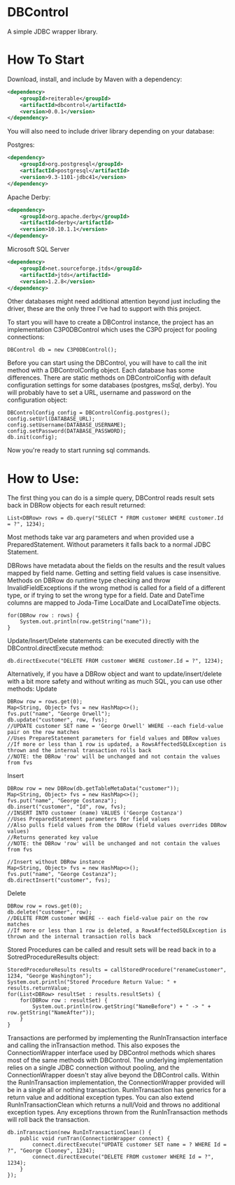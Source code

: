 DBControl
=========

A simple JDBC wrapper library.

How To Start
=========

Download, install, and include by Maven with a dependency:
```xml
<dependency>
	<groupId>reiterable</groupId>
	<artifactId>dbcontrol</artifactId>
	<version>0.0.1</version>
</dependency>
```

You will also need to include driver library depending on your database:

Postgres:
```xml
<dependency>
	<groupId>org.postgresql</groupId>
	<artifactId>postgresql</artifactId>
	<version>9.3-1101-jdbc41</version>
</dependency>
```

Apache Derby:
```xml
<dependency>
	<groupId>org.apache.derby</groupId>
	<artifactId>derby</artifactId>
	<version>10.10.1.1</version>
</dependency>
```

Microsoft SQL Server
```xml
<dependency>
	<groupId>net.sourceforge.jtds</groupId>
	<artifactId>jtds</artifactId>
	<version>1.2.8</version>
</dependency>
```

Other databases might need additional attention beyond just including the driver, these are the only three I've had to support with this project.

To start you will have to create a DBControl instance, the project has an implementation C3P0DBControl which uses the C3P0 project for pooling connections:
```
DBControl db = new C3P0DBControl();
```

Before you can start using the DBControl, you will have to call the init method with a DBControlConfig object.
Each database has some differences. There are static methods on DBControlConfig with default configuration settings for some databases (postgres, msSql, derby).
You will probably have to set a URL, username and password on the configuration object:
```
DBControlConfig config = DBControlConfig.postgres();
config.setUrl(DATABASE_URL);
config.setUsername(DATABASE_USERNAME);
config.setPassword(DATABASE_PASSWORD);
db.init(config);
```

Now you're ready to start running sql commands.

How to Use:
=========

The first thing you can do is a simple query, DBControl reads result sets back in DBRow objects for each result returned:
```
List<DBRow> rows = db.query("SELECT * FROM customer WHERE customer.Id = ?", 1234);
```
Most methods take var arg parameters and when provided use a PreparedStatement. Without parameters it falls back to a normal JDBC Statement.  

DBRows have metadata about the fields on the results and the result values mapped by field name. Getting and setting field values is case insensitive.
Methods on DBRow do runtime type checking and throw InvalidFieldExceptions if the wrong method is called for a field of a different type, or if trying to set the wrong type for a field.
Date and DateTime columns are mapped to Joda-Time LocalDate and LocalDateTime objects.
```
for(DBRow row : rows) {
	System.out.println(row.getString("name"));
}
```

Update/Insert/Delete statements can be executed directly with the DBControl.directExecute method:
```
db.directExecute("DELETE FROM customer WHERE customer.Id = ?", 1234);
```

Alternatively, if you have a DBRow object and want to update/insert/delete with a bit more safety and without writing as much SQL, you can use other methods:
Update
```
DBRow row = rows.get(0);
Map<String, Object> fvs = new HashMap<>();
fvs.put("name", "George Orwell");
db.update("customer", row, fvs);
//UPDATE customer SET name = 'George Orwell' WHERE --each field-value pair on the row matches
//Uses PrepareStatement parameters for field values and DBRow values
//If more or less than 1 row is updated, a RowsAffectedSQLException is thrown and the internal transaction rolls back
//NOTE: the DBRow 'row' will be unchanged and not contain the values from fvs
```
Insert
```
DBRow row = new DBRow(db.getTableMetaData("customer"));
Map<String, Object> fvs = new HashMap<>();
fvs.put("name", "George Costanza");
db.insert("customer", "Id", row, fvs);
//INSERT INTO customer (name) VALUES ('George Costanza')
//Uses PreparedStatement parameters for field values
//Also pulls field values from the DBRow (field values overrides DBRow values)
//Returns generated key value
//NOTE: the DBRow 'row' will be unchanged and not contain the values from fvs

//Insert without DBRow instance
Map<String, Object> fvs = new HashMap<>();
fvs.put("name", "George Costanza");
db.directInsert("customer", fvs);
```
Delete
```
DBRow row = rows.get(0);
db.delete("customer", row);
//DELETE FROM customer WHERE -- each field-value pair on the row matches
//If more or less than 1 row is deleted, a RowsAffectedSQLException is thrown and the internal transaction rolls back
```

Stored Procedures can be called and result sets will be read back in to a SotredProcedureResults object:
```
StoredProcedureResults results = callStoredProcedure("renameCustomer", 1234, "George Washington");
System.out.println("Stored Procedure Return Value: " + results.returnValue;
for(List<DBRow> resultSet : results.resultSets) {
	for(DBRow row : resultSet) {
		System.out.println(row.getString("NameBefore") + " -> " + row.getString("NameAfter"));
	}
}
```

Transactions are performed by implementing the RunInTransaction interface and calling the inTransaction method.
This also exposes the ConnectionWrapper interface used by DBControl methods which shares most of the same methods with DBControl.
The underlying implementation relies on a single JDBC connection without pooling, and the ConnectionWrapper doesn't stay alive beyond the DBControl calls.
Within the RunInTransaction implementation, the ConnectionWrapper provided will be in a single all or nothing transaction.
RunInTransaction has generics for a return value and additional exception types. You can also extend RunInTransactionClean which returns a null/Void and throws no additional exception types.
Any exceptions thrown from the RunInTransaction methods will roll back the transaction.
```
db.inTransaction(new RunInTransactionClean() {
	public void runTran(ConnectionWrapper connect) {
		connect.directExecute("UPDATE customer SET name = ? WHERE Id = ?", "George Clooney", 1234);
		connect.directExecute("DELETE FROM customer WHERE Id = ?", 1234);
	}
});
```